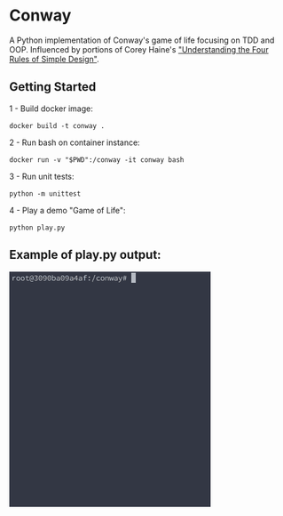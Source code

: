 # Conway
A Python implementation of Conway's game of life focusing on TDD and
OOP.  Influenced by portions of Corey Haine's ["Understanding the Four Rules of
Simple Design"](https://leanpub.com/4rulesofsimpledesign).

## Getting Started

1 - Build docker image:
```
docker build -t conway .
```

2 - Run bash on container instance:
```
docker run -v "$PWD":/conway -it conway bash
```

3 - Run unit tests:

```
python -m unittest
```

4 - Play a demo "Game of Life":

```
python play.py
```

## Example of play.py output:
![](./example.gif)
